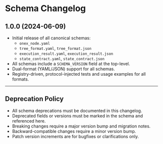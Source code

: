 <!-- === OmniNode:Metadata ===
author: OmniNode Team
copyright: OmniNode.ai
created_at: '2025-05-28T12:40:25.945853'
description: Stamped by ONEX
entrypoint: python://changelog.md
hash: 09584a7b88c713a9335c09887ae2655ee87396a102697b31e326f10e3e8e265b
last_modified_at: '2025-05-29T11:50:14.647943+00:00'
lifecycle: active
meta_type: tool
metadata_version: 0.1.0
name: changelog.md
namespace: omnibase.changelog
owner: OmniNode Team
protocol_version: 0.1.0
runtime_language_hint: python>=3.11
schema_version: 0.1.0
state_contract: state_contract://default
tools: null
uuid: cfd1e538-0c14-44e6-b9b8-4bd34c5db769
version: 1.0.0

<!-- === /OmniNode:Metadata === -->


# Schema Changelog

## 1.0.0 (2024-06-09)

- Initial release of all canonical schemas:
  - `onex_node.yaml`
  - `tree_format.yaml`, `tree_format.json`
  - `execution_result.yaml`, `execution_result.json`
  - `state_contract.yaml`, `state_contract.json`
- All schemas include a `SCHEMA_VERSION` field at the top-level.
- Dual-format (YAML/JSON) support for all schemas.
- Registry-driven, protocol-injected tests and usage examples for all formats.

---

## Deprecation Policy

- All schema deprecations must be documented in this changelog.
- Deprecated fields or versions must be marked in the schema and referenced here.
- Breaking changes require a major version bump and migration notes.
- Backward-compatible changes require a minor version bump.
- Patch version increments are for bugfixes or clarifications only.
